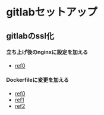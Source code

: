 # gitlabセットアップ


## gitlabのssl化

#### 立ち上げ後のnginxに設定を加える
- [ref0](https://protocol.nekono.tokyo/2017/09/06/gitlab%E3%81%AEssl%E5%8C%96/)

#### Dockerfileに変更を加える
- [ref0](https://kuroeveryday.blogspot.com/2016/11/https-nginx-on-docker.html)
- [ref1](https://yoshinorin.net/2017/04/08/gitlab-using-by-docker/)
- [ref2](https://obel.hatenablog.jp/entry/20170816/1502860028#fn-8a3bfb9d)

